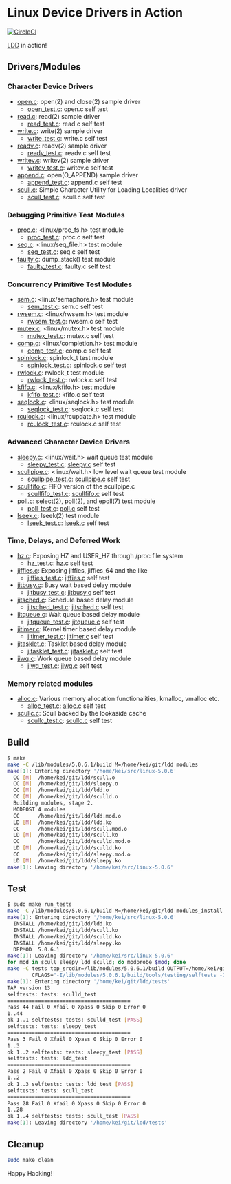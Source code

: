 # Linux Device Drivers in Action

[![CircleCI]](https://circleci.com/gh/keinohguchi/workflows/ldd)

[LDD] in action!

## Drivers/Modules

### Character Device Drivers

- [open.c](open.c): open(2) and close(2) sample driver
  - [open_test.c](tests/open_test.c): open.c self test
- [read.c](read.c): read(2) sample driver
  - [read_test.c](tests/read_test.c): read.c self test
- [write.c](write.c): write(2) sample driver
  - [write_test.c](tests/write_test.c): write.c self test
- [readv.c](readv.c): readv(2) sample driver
  - [readv_test.c](tests/readv_test.c): readv.c self test
- [writev.c](writev.c): writev(2) sample driver
  - [writev_test.c](tests/writev_test.c): writev.c self test
- [append.c](append.c): open(O_APPEND) sample driver
  - [append_test.c](tests/append_test.c): append.c self test
- [scull.c](scull.c): Simple Character Utility for Loading Localities driver
  - [scull_test.c](tests/scull_test.c): scull.c self test

### Debugging Primitive Test Modules

- [proc.c](proc.c): <linux/proc_fs.h> test module
  - [proc_test.c](tests/proc_test.c): proc.c self test
- [seq.c](seq.c): <linux/seq_file.h> test module
  - [seq_test.c](tests/seq_test.c): seq.c self test
- [faulty.c](faulty.c): dump_stack() test module
  - [faulty_test.c](tests/faulty_test.c): faulty.c self test

### Concurrency Primitive Test Modules

- [sem.c](sem.c): <linux/semaphore.h> test module
  - [sem_test.c](tests/sem_test.c): sem.c self test
- [rwsem.c](rwsem.c): <linux/rwsem.h> test module
  - [rwsem_test.c](tests/rwsem_test.c): rwsem.c self test
- [mutex.c](mutex.c): <linux/mutex.h> test module
  - [mutex_test.c](tests/mutex_test.c): mutex.c self test
- [comp.c](comp.c): <linux/completion.h> test module
  - [comp_test.c](tests/comp_test.c): comp.c self test
- [spinlock.c](spinlock.c): spinlock_t test module
  - [spinlock_test.c](tests/spinlock_test.c): spinlock.c self test
- [rwlock.c](rwlock.c): rwlock_t test module
  - [rwlock_test.c](tests/rwlock_test.c): rwlock.c self test
- [kfifo.c](kfifo.c): <linux/kfifo.h> test module
  - [kfifo_test.c](tests/kfifo_test.c): kfifo.c self test
- [seqlock.c](seqlock.c): <linux/seqlock.h> test module
  - [seqlock_test.c](tests/eqlock_test.c): seqlock.c self test
- [rculock.c](rculock.c): <linux/rcupdate.h> test module
  - [rculock_test.c](tests/rculock_test.c): rculock.c self test

### Advanced Character Device Drivers

- [sleepy.c]: <linux/wait.h> wait queue test module
  - [sleepy_test.c]: [sleepy.c] self test
- [scullpipe.c]: <linux/wait.h> low level wait queue test module
  - [scullpipe_test.c]: [scullpipe.c] self test
- [scullfifo.c]: FIFO version of the scullpipe.c
  - [scullfifo_test.c]: [scullfifo.c] self test
- [poll.c]: select(2), poll(2), and epoll(7) test module
  - [poll_test.c]: [poll.c] self test
- [lseek.c]: lseek(2) test module
  - [lseek_test.c]: [lseek.c] self test

[sleepy.c]: sleepy.c
[scullpipe.c]: scullpipe.c
[scullfifo.c]: scullfifo.c
[poll.c]: poll.c
[lseek.c]: lseek.c
[sleepy_test.c]: tests/sleepy_test.c
[scullpipe_test.c]: tests/scullpipe_test.c
[scullfifo_test.c]: tests/scullfifo_test.c
[poll_test.c]: tests/poll_test.c
[lseek_test.c]: tests/lseek_test.c

### Time, Delays, and Deferred Work

- [hz.c]: Exposing HZ and USER_HZ through /proc file system
  - [hz_test.c]: [hz.c] self test
- [jiffies.c]: Exposing jiffies, jiffies_64 and the like
  - [jiffies_test.c]: [jiffies.c] self test
- [jitbusy.c]: Busy wait based delay module
  - [jitbusy_test.c]: [jitbusy.c] self test
- [jitsched.c]: Schedule based delay module
  - [jitsched_test.c]: [jitsched.c] self test
- [jitqueue.c]: Wait queue based delay module
  - [jitqueue_test.c]: [jitqueue.c] self test
- [jitimer.c]: Kernel timer based delay module
  - [jitimer_test.c]: [jitimer.c] self test
- [jitasklet.c]: Tasklet based delay module
  - [jitasklet_test.c]: [jitasklet.c] self test
- [jiwq.c]: Work queue based delay module
  - [jiwq_test.c]: [jiwq.c] self test

[hz.c]: hz.c
[jiffies.c]: jiffies.c
[jitbusy.c]: jitbusy.c
[jitsched.c]: jitsched.c
[jitqueue.c]: jitqueue.c
[jitschedto.c]: jitschedto.c
[jitimer.c]: jitimer.c
[jitasklet.c]: jitasklet.c
[jiwq.c]: jiwq.c
[hz_test.c]: tests/hz_test.c
[jiffies_test.c]: tests/jiffies_test.c
[jitbusy_test.c]: tests/jitbusy_test.c
[jitsched_test.c]: tests/jitsched_test.c
[jitqueue_test.c]: tests/jitqueue_test.c
[jitschedto_test.c]: tests/jitschedto_test.c
[jitimer_test.c]: tests/jitimer_test.c
[jitasklet_test.c]: tests/jitasklet_test.c
[jiwq_test.c]: tests/jiwq_test.c

### Memory related modules

- [alloc.c]: Various memory allocation functionalities, kmalloc, vmalloc etc.
  - [alloc_test.c]: [alloc.c] self test
- [scullc.c]: Scull backed by the lookaside cache
  - [scullc_test.c]: [scullc.c] self test

[alloc.c]: alloc.c
[scullc.c]: scullc.c
[alloc_test.c]: tests/alloc_test.c
[scullc_test.c]: tests/scullc_test.c

## Build

```sh
$ make
make -C /lib/modules/5.0.6.1/build M=/home/kei/git/ldd modules
make[1]: Entering directory '/home/kei/src/linux-5.0.6'
  CC [M]  /home/kei/git/ldd/scull.o
  CC [M]  /home/kei/git/ldd/sleepy.o
  CC [M]  /home/kei/git/ldd/ldd.o
  CC [M]  /home/kei/git/ldd/sculld.o
  Building modules, stage 2.
  MODPOST 4 modules
  CC      /home/kei/git/ldd/ldd.mod.o
  LD [M]  /home/kei/git/ldd/ldd.ko
  CC      /home/kei/git/ldd/scull.mod.o
  LD [M]  /home/kei/git/ldd/scull.ko
  CC      /home/kei/git/ldd/sculld.mod.o
  LD [M]  /home/kei/git/ldd/sculld.ko
  CC      /home/kei/git/ldd/sleepy.mod.o
  LD [M]  /home/kei/git/ldd/sleepy.ko
make[1]: Leaving directory '/home/kei/src/linux-5.0.6'
```

## Test

```sh
$ sudo make run_tests
make -C /lib/modules/5.0.6.1/build M=/home/kei/git/ldd modules_install
make[1]: Entering directory '/home/kei/src/linux-5.0.6'
  INSTALL /home/kei/git/ldd/ldd.ko
  INSTALL /home/kei/git/ldd/scull.ko
  INSTALL /home/kei/git/ldd/sculld.ko
  INSTALL /home/kei/git/ldd/sleepy.ko
  DEPMOD  5.0.6.1
make[1]: Leaving directory '/home/kei/src/linux-5.0.6'
for mod in scull sleepy ldd sculld; do modprobe $mod; done
make -C tests top_srcdir=/lib/modules/5.0.6.1/build OUTPUT=/home/kei/git/ldd/tests \
        CFLAGS="-I/lib/modules/5.0.6.1/build/tools/testing/selftests -I/home/kei/git/ldd" run_tests
make[1]: Entering directory '/home/kei/git/ldd/tests'
TAP version 13
selftests: tests: sculld_test
========================================
Pass 44 Fail 0 Xfail 0 Xpass 0 Skip 0 Error 0
1..44
ok 1..1 selftests: tests: sculld_test [PASS]
selftests: tests: sleepy_test
========================================
Pass 3 Fail 0 Xfail 0 Xpass 0 Skip 0 Error 0
1..3
ok 1..2 selftests: tests: sleepy_test [PASS]
selftests: tests: ldd_test
========================================
Pass 2 Fail 0 Xfail 0 Xpass 0 Skip 0 Error 0
1..2
ok 1..3 selftests: tests: ldd_test [PASS]
selftests: tests: scull_test
========================================
Pass 28 Fail 0 Xfail 0 Xpass 0 Skip 0 Error 0
1..28
ok 1..4 selftests: tests: scull_test [PASS]
make[1]: Leaving directory '/home/kei/git/ldd/tests'
```

## Cleanup

```sh
sudo make clean
```

Happy Hacking!

[LDD]: https://lwn.net/Kernel/LDD3
[LKD]: https://www.oreilly.com/library/view/linux-kernel-development/9780768696974/
[LKP]: https://www.kernel.org/doc/html/v4.16/process/development-process.html
[LKD2017]: https://go.pardot.com/l/6342/2017-10-24/3xr3f2/6342/188781/Publication_LinuxKernelReport_2017.pdf
[CircleCI]: https://circleci.com/gh/keinohguchi/ldd.svg?style=svg
